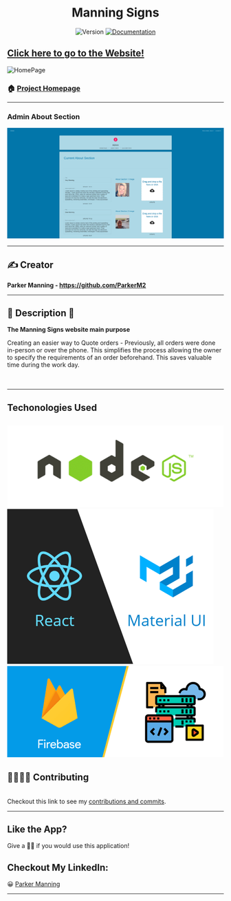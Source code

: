 <h1 align="center" class="fas fa-microscope">Manning Signs</h1>
<p align="center">
  <img alt="Version" src="https://img.shields.io/badge/version-2.0.0-blue.svg?cacheSeconds=2592000" />
  <a href="https://github.com/ParkerM2/GamesList#readme" target="_blank">
    <img alt="Documentation" src="https://img.shields.io/badge/documentation-yes-brightgreen.svg" />
  </a>

</p>

## [Click here to go to the Website!](https://www.manningsigns.org)

![HomePage](https://github.com/ParkerM2/ManningSignsV2/blob/main/manning/Client/src/videos/Overview.gif)

### 🏠 [Project Homepage](https://github.com/ParkerM2/ManningsignsV2)

---
### Admin About Section
![Project Admin About Section](https://github.com/ParkerM2/ManningSignsV2/blob/main/manning/Client/src/images/about.PNG)

---
## ✍ Creator

**Parker Manning - https://github.com/ParkerM2**

---
## 👀 Description 👀
**The Manning Signs website main purpose**
<div>
     Creating an easier way to Quote orders - Previously, all orders were done in-person or over the phone. This simplifies the process allowing the owner to specify the requirements of an order beforehand. This saves valuable time during the work day.  
</div>
<br></br>

---

## Techonologies Used


![Node](https://github.com/ParkerM2/EcommercePractice/blob/b0881018892ede4aef17f9b91809bd56ea7eacdb/reactecommerceproject/src/assets/Nodejs.png)
![Material UI](https://github.com/ParkerM2/EcommercePractice/blob/b0881018892ede4aef17f9b91809bd56ea7eacdb/reactecommerceproject/src/assets/materialuilogo.png)
![Firebase](https://github.com/ParkerM2/ManningSignsV2/blob/main/manning/Client/src/images/firebase.png)
---

## 👨‍👨‍👦‍👦 Contributing

<br />Checkout this link to see my [contributions and commits](https://github.com/ParkerM2/ManningSignsV2/graphs/contributors).

---
## Like the App?

Give a 👍🏻 if you would use this application!

<h2>Checkout My LinkedIn:</h2>

😀 [Parker Manning](https://www.linkedin.com/in/parkerm2/)





***